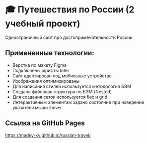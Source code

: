 # 🎓 Путешествия по России (2 учебный проект)
Одностраничный сайт про достопримечательности России

## Примененные технологии:
* Верстка по макету Figma
* Подключены шрифты Inter
* Сайт адаптирован под мобильные устройства
* Изображения оптимизированы
* Для написания стилей используется методология БЭМ
* Создана файловая структура по БЭМ (Nested)
* Для создания сеток используется flex и grid
* Интерактивным элементам задано состояние при наведении указателя мыши :hover

## Ссылка на GitHub Pages
https://madey-kv.github.io/russian-travel/